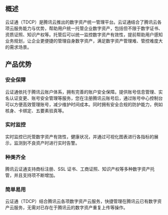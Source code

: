 ## 概述
云证通（TDCP）是腾讯云推出的数字资产统一管理平台。云证通结合了腾讯云各项云服务能力与优势，帮助用户统一托管企业数字资产，包括但不限于数字证书、资质证照、知识产权等。托管后可以统一监控数字资产有效性，提前帮助用户感知业务规划，让企业更便捷的管理自身数字资产，满足数字资产管理难、管控难度大的需求场景。


## 产品优势
### 安全保障
云证通依托于腾讯云账户体系，拥有完善的账户安全保障。提供账号信息管理、实名认证变更、账号安全管理等服务，您在注册腾讯云账号后，通过账号中心控制台可以方便高效管理账号，减少维护时间成本。同时拥有安全合规的防护能力，例如核身、卡绑定、五要素验真等。

### 实时监控
实时监控已托管数字资产有效性，健康状况，并通过可视化图表进行各指标的展示，监测到不良资产时进行实时告警。

### 种类齐全
腾讯云证通支持商标注册、SSL 证书、工商证照、知识产权等多种数字资产托管，并且支持项不断增加。

### 简单易用
云证通（TDCP）结合腾讯云各项数字资产云服务，快捷管理在腾讯云已有数字资产云服务，无需对已存在于腾讯云的数字资产重复上传等操作。






